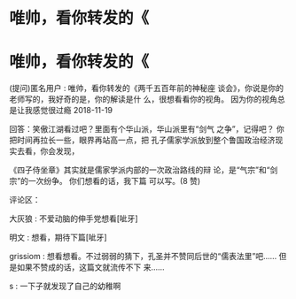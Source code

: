 # 唯帅，看你转发的《

# 唯帅，看你转发的《

(提问)匿名用户 : 唯帅，看你转发的《两千五百年前的神秘座 谈会》，你说是你的老师写的，我好奇的是，你的解读是什 么，很想看看你的视角。 因为你的视角总是让我感觉很过瘾 2018-11-19

回答：笑傲江湖看过吧？里面有个华山派，华山派里有“剑气 之争”，记得吧？ 你把时间再拉长一些，眼界再站高一点，把 孔子儒家学派放到整个鲁国政治经济现实去看，你会发现，

《四子侍坐章》其实就是儒家学派内部的一次政治路线的辩 论，是“气宗”和“剑宗”的一次纷争。 你们想看的话，我下篇 可以写。(8 赞)

评论区：

大灰狼 : 不爱动脑的伸手党想看[呲牙]

明文 : 想看，期待下篇[呲牙]

grissiom : 想看想看。不过弱弱的猜下，孔圣并不赞同后世的“儒表法里”吧…… 但是如果不赞成的话，这篇文就流传不下 来……

s : 一下子就发现了自己的幼稚啊